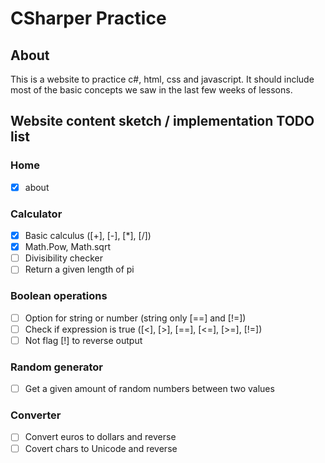 # CSharper Practice

## About

This is a website to practice c#, html, css and javascript. It should include most of the basic concepts we saw in the last few weeks of lessons.

## Website content sketch / implementation TODO list

### Home

- [x] about

### Calculator

- [x] Basic calculus ([+], [-], [*], [/])
- [x] Math.Pow, Math.sqrt
- [ ] Divisibility checker
- [ ] Return a given length of pi

### Boolean operations

- [ ] Option for string or number (string only [==] and [!=])
- [ ] Check if expression is true ([<], [>], [==], [<=], [>=], [!=])
- [ ] Not flag [!] to reverse output

### Random generator

- [ ] Get a given amount of random numbers between two values

### Converter

- [ ] Convert euros to dollars and reverse
- [ ] Covert chars to Unicode and reverse
